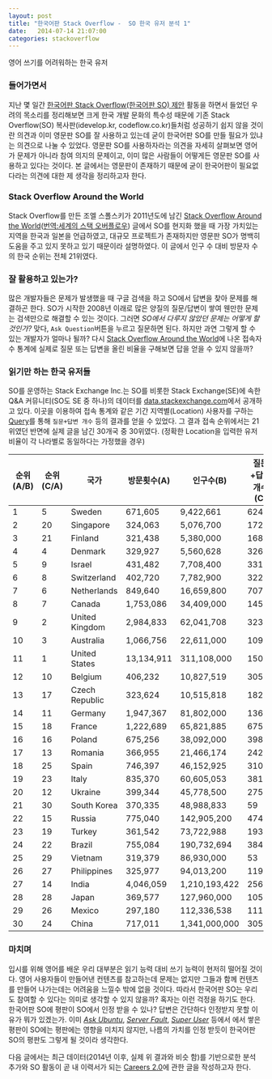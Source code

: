 ```yaml
---
layout: post
title: "한국어판 Stack Overflow -  SO 한국 유저 분석 1"
date:   2014-07-14 21:07:00
categories: stackoverflow
---
```


영어 쓰기를 어려워하는 한국 유저

### 들어가면서

지난 몇 일간 [한국어판 Stack Overflow(한국어판 SO) 제안][1] 활동을 하면서 들었던 우려의 목소리를 정리해보면 크게 한국 개발 문화의 특수성 때문에 기존 Stack Overflow(SO) 복사판(idevelop.kr, codeflow.co.kr)들처럼 성공하기 쉽지 않을 것이란 의견과 이미 영문판 SO를 잘 사용하고 있는데 굳이 한국어판 SO를 만들 필요가 있냐는 의견으로 나눌 수 있었다. 영문판 SO를 사용하자라는 의견을 자세히 살펴보면 영어가 문제가 아니라 참여 의지의 문제이고, 이미 많은 사람들이 어떻게든 영문판 SO를 사용하고 있다는 것이다. 본 글에서는 영문판이 존재하기 때문에 굳이 한국어판이 필요없다라는 의견에 대한 제 생각을 정리하고자 한다.

### Stack Overflow Around the World

Stack Overflow를 만든 조엘 스폴스키가 2011년도에 남긴 [Stack Overflow Around the World][2]([번역:세계의 스택 오버플로우][3]) 글에서 SO를 현지화 했을 때 가장 가치있는 지역을 한국과 일본을 언급하였고, 대규모 프로젝트가 존재하지만 영문판 SO가 명백히 도움을 주고 있지 못하고 있기 때문이라 설명하였다. 이 글에서 인구 수 대비 방문자 수의 한국 순위는 전체 21위였다.

### 잘 활용하고 있는가?

많은 개발자들은 문제가 발생했을 때 구글 검색을 하고 SO에서 답변을 찾아 문제를 해결하곤 한다. SO가 시작한 2008년 이래로 많은 양질의 질문/답변이 쌓여 웬만한 문제는 검색만으로 해결할 수 있는 것이다. 그러면 *SO에서 다루지 않았던 문제는 어떻게 할 것인가?* 맞다, `Ask Question`버튼을 누르고 질문하면 된다. 하지만 과연 그렇게 할 수 있는 개발자가 얼마나 될까? 다시 [Stack Overflow Around the World][2]에 나온 접속자 수 통계에 실제로 질문 또는 답변을 올린 비율을 구해보면 답을 얻을 수 있지 않을까? 

### 읽기만 하는 한국 유저들

SO를 운영하는 Stack Exchange Inc.는 SO를 비롯한 Stack Exchange(SE)에 속한 Q&A 커뮤니티(SO도 SE 중 하나)의 데이터를 [data.stackexchange.com][4]에서 공개하고 있다. 이곳을 이용하여 접속 통계와 같은 기간 지역별(Location) 사용자를 구하는 [Query][5]를 통해 `질문+답변 개수` 등의 결과를 얻을 수 있었다. 그 결과 접속 순위에서는 21위였던 반면에 실제 글을 남긴 30개국 중 30위였다. (정확한 Location을 입력한 유저 비율이 각 나라별로 동일하다는 가정했을 경우)

|순위(A/B)|순위(C/A)|국가|방문횟수(A)|인구수(B)|질문+답변 개수(C)|
|----     |----     |----|----       |----     |----|
|1|5|Sweden|671,605|9,422,661|624|
|2|20|Singapore|324,063|5,076,700|172|
|3|21|Finland|321,438|5,380,000|168|
|4|4|Denmark|329,927|5,560,628|326|
|5|9|Israel|431,482|7,708,400|331|
|6|8|Switzerland|402,720|7,782,900|322|
|7|6|Netherlands|849,640|16,659,800|707|
|8|7|Canada|1,753,086|34,409,000|1456|
|9|2|United Kingdom|2,984,833|62,041,708|3231|
|10|3|Australia|1,066,756|22,611,000|1094|
|11|1|United States|13,134,911|311,108,000|15057|
|12|10|Belgium|406,232|10,827,519|305|
|13|17|Czech Republic|323,624|10,515,818|182|
|14|11|Germany|1,947,367|81,802,000|1362|
|15|18|France|1,222,689|65,821,885|675|
|16|16|Poland|675,256|38,092,000|398|
|17|13|Romania|366,955|21,466,174|242|
|18|25|Spain|746,397|46,152,925|310|
|19|23|Italy|835,370|60,605,053|381|
|20|12|Ukraine|399,344|45,778,500|275|
|21|30|South Korea|370,335|48,988,833|59|
|22|15|Russia|775,040|142,905,200|474|
|23|19|Turkey|361,542|73,722,988|193|
|24|22|Brazil|755,084|190,732,694|384|
|25|29|Vietnam|319,379|86,930,000|53|
|26|27|Philippines|325,977|94,013,200|119|
|27|14|India|4,046,059|1,210,193,422|2561|
|28|28|Japan|369,577|127,960,000|105|
|29|26|Mexico|297,180|112,336,538|111|
|30|24|China|717,011|1,341,000,000|305|

### 마치며

입시를 위해 영어를 배운 우리 대부분은 읽기 능력 대비 쓰기 능력이 현저히 떨어질 것이다. 영어 사용자들이 만들어낸 컨텐츠를 참고하는데 문제는 없지만 그들과 함께 컨텐츠를 만들어 나가는데는 어려움을 느낄수 밖에 없을 것이다. 따라서 한국어판 SO는 우리도 참여할 수 있다는 의미로 생각할 수 있지 않을까? 혹자는 이런 걱정을 하기도 한다. 한국어판 SO에 평판이 SO에서 인정 받을 수 있나? 답변은 간단하다 인정받지 못할 이유가 뭐가 있겠는가. 이미 [*Ask Ubuntu*][7], [*Server Fault*][8], [*Super User*][9] 등에서 에서 쌓은 평판이 SO에는 평판에는 영향을 미치지 않지만, 나름의 가치를 인정 받듯이 한국어판 SO의 평판도 그렇게 될 것이라 생각한다. 

다음 글에서는 최근 데이터(2014년 이후, 실제 위 결과와 비슷 함)를 기반으로한 분석 추가와 SO 활동이 곧 내 이력서가 되는 [Careers 2.0][6]에 관한 글을 작성하고자 한다.


[1]: https://area51.stackexchange.com/proposals/68765/stack-overflow-in-korean
[2]: https://blog.stackoverflow.com/2011/04/stack-overflow-around-the-world
[3]: https://github.com/so-in-korean/sok/wiki/stack-overflow-around-the-world
[4]: https://data.stackexchange.com/
[5]: https://data.stackexchange.com/stackoverflow/query/edit/208327
[6]: https://careers.stackoverflow.com/
[7]: https://askubuntu.com/
[8]: https://serverfault.com/
[9]: https://superuser.com/


